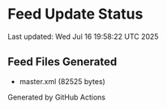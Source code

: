 # Feed Update Status
Last updated: Wed Jul 16 19:58:22 UTC 2025

## Feed Files Generated
- master.xml (82525 bytes)

Generated by GitHub Actions
